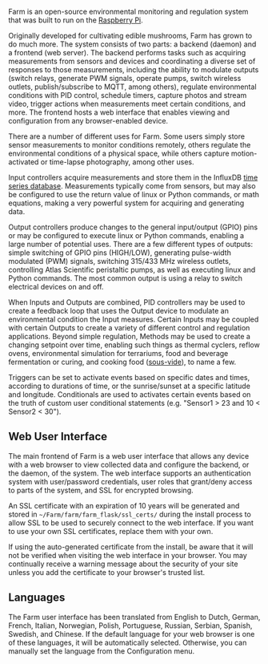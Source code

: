 Farm is an open-source environmental monitoring and regulation system that was built to run on the [Raspberry Pi](https://en.wikipedia.org/wiki/Raspberry_Pi).

Originally developed for cultivating edible mushrooms, Farm has grown to do much more. The system consists of two parts: a backend (daemon) and a frontend (web server). The backend performs tasks such as acquiring measurements from sensors and devices and coordinating a diverse set of responses to those measurements, including the ability to modulate outputs (switch relays, generate PWM signals, operate pumps, switch wireless outlets, publish/subscribe to MQTT, among others), regulate environmental conditions with PID control, schedule timers, capture photos and stream video, trigger actions when measurements meet certain conditions, and more. The frontend hosts a web interface that enables viewing and configuration from any browser-enabled device.

There are a number of different uses for Farm. Some users simply store sensor measurements to monitor conditions remotely, others regulate the environmental conditions of a physical space, while others capture motion-activated or time-lapse photography, among other uses.

Input controllers acquire measurements and store them in the InfluxDB [time series database](https://en.wikipedia.org/wiki/Time_series_database). Measurements typically come from sensors, but may also be configured to use the return value of linux or Python commands, or math equations, making a very powerful system for acquiring and generating data.

Output controllers produce changes to the general input/output (GPIO) pins or may be configured to execute linux or Python commands, enabling a large number of potential uses. There are a few different types of outputs: simple switching of GPIO pins (HIGH/LOW), generating pulse-width modulated (PWM) signals, switching 315/433 MHz wireless outlets, controlling Atlas Scientific peristaltic pumps, as well as executing linux and Python commands. The most common output is using a relay to switch electrical devices on and off.

When Inputs and Outputs are combined, PID controllers may be used to create a feedback loop that uses the Output device to modulate an environmental condition the Input measures. Certain Inputs may be coupled with certain Outputs to create a variety of different control and regulation applications. Beyond simple regulation, Methods may be used to create a changing setpoint over time, enabling such things as thermal cyclers, reflow ovens, environmental simulation for terrariums, food and beverage fermentation or curing, and cooking food ([sous-vide](https://en.wikipedia.org/wiki/Sous-vide)), to name a few.

Triggers can be set to activate events based on specific dates and times, according to durations of time, or the sunrise/sunset at a specific latitude and longitude. Conditionals are used to activates certain events based on the truth of custom user conditional statements (e.g. "Sensor1 > 23 and 10 < Sensor2 < 30").

## Web User Interface

The main frontend of Farm is a web user interface that allows any device with a web browser to view collected data and configure the backend, or the daemon, of the system. The web interface supports an authentication system with user/password credentials, user roles that grant/deny access to parts of the system, and SSL for encrypted browsing.

An SSL certificate with an expiration of 10 years will be generated and stored in ``~/Farm/farm/farm_flask/ssl_certs/`` during the install process to allow SSL to be used to securely connect to the web interface. If you want to use your own SSL certificates, replace them with your own.

If using the auto-generated certificate from the install, be aware that it will not be verified when visiting the web interface in your browser. You may continually receive a warning message about the security of your site unless you add the certificate to your browser's trusted list.

## Languages

The Farm user interface has been translated from English to Dutch, German, French, Italian, Norwegian, Polish, Portuguese, Russian, Serbian, Spanish, Swedish, and Chinese. If the default language for your web browser is one of these languages, it will be automatically selected. Otherwise, you can manually set the language from the Configuration menu.
